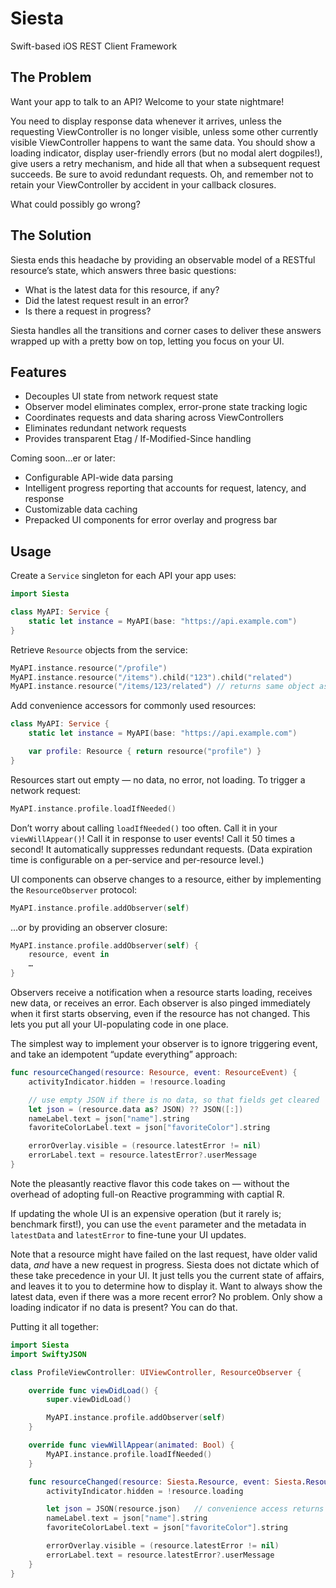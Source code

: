 # Siesta

Swift-based iOS REST Client Framework

## The Problem

Want your app to talk to an API? Welcome to your state nightmare!

You need to display response data whenever it arrives, unless the requesting ViewController is no longer visible, unless some other currently visible ViewController happens to want the same data. You should show a loading indicator, display user-friendly errors (but no modal alert dogpiles!), give users a retry mechanism, and hide all that when a subsequent request succeeds. Be sure to avoid redundant requests. Oh, and remember not to retain your ViewController by accident in your callback closures.

What could possibly go wrong?

## The Solution

Siesta ends this headache by providing an observable model of a RESTful resource’s state, which answers three basic questions:

* What is the latest data for this resource, if any?
* Did the latest request result in an error?
* Is there a request in progress?

Siesta handles all the transitions and corner cases to deliver these answers wrapped up with a pretty bow on top, letting you focus on your UI.

## Features

* Decouples UI state from network request state
* Observer model eliminates complex, error-prone state tracking logic
* Coordinates requests and data sharing across ViewControllers
* Eliminates redundant network requests
* Provides transparent Etag / If-Modified-Since handling

Coming soon…er or later:

* Configurable API-wide data parsing
* Intelligent progress reporting that accounts for request, latency, and response
* Customizable data caching
* Prepacked UI components for error overlay and progress bar

## Usage

Create a `Service` singleton for each API your app uses:

```swift
import Siesta

class MyAPI: Service {
    static let instance = MyAPI(base: "https://api.example.com")
}
```

Retrieve `Resource` objects from the service:

```swift
MyAPI.instance.resource("/profile")
MyAPI.instance.resource("/items").child("123").child("related")
MyAPI.instance.resource("/items/123/related") // returns same object as above
```

Add convenience accessors for commonly used resources:

```swift
class MyAPI: Service {
    static let instance = MyAPI(base: "https://api.example.com")

    var profile: Resource { return resource("profile") }
}
```

Resources start out empty — no data, no error, not loading. To trigger a network request:

```swift
MyAPI.instance.profile.loadIfNeeded()
```

Don’t worry about calling `loadIfNeeded()` too often. Call it in your `viewWillAppear()`! Call it in response to user events! Call it 50 times a second! It automatically suppresses redundant requests. (Data expiration time is configurable on a per-service and per-resource level.)

UI components can observe changes to a resource, either by implementing the `ResourceObserver` protocol:

```swift
MyAPI.instance.profile.addObserver(self)
```

…or by providing an observer closure:

```swift
MyAPI.instance.profile.addObserver(self) {
    resource, event in
    …
}
```

Observers receive a notification when a resource starts loading, receives new data, or receives an error. Each observer is also pinged immediately when it first starts observing, even if the resource has not changed. This lets you put all your UI-populating code in one place.

The simplest way to implement your observer is to ignore triggering event, and take an idempotent “update everything” approach:

```swift
func resourceChanged(resource: Resource, event: ResourceEvent) {
    activityIndicator.hidden = !resource.loading

    // use empty JSON if there is no data, so that fields get cleared
    let json = (resource.data as? JSON) ?? JSON([:])
    nameLabel.text = json["name"].string
    favoriteColorLabel.text = json["favoriteColor"].string

    errorOverlay.visible = (resource.latestError != nil)
    errorLabel.text = resource.latestError?.userMessage
}
```

Note the pleasantly reactive flavor this code takes on — without the overhead of adopting full-on Reactive programming with captial R.

If updating the whole UI is an expensive operation (but it rarely is; benchmark first!), you can use the `event` parameter and the metadata in `latestData` and `latestError` to fine-tune your UI updates.

Note that a resource might have failed on the last request, have older valid data, _and_ have a new request in progress. Siesta does not dictate which of these take precedence in your UI. It just tells you the current state of affairs, and leaves it to you to determine how to display it. Want to always show the latest data, even if there was a more recent error? No problem. Only show a loading indicator if no data is present? You can do that.

Putting it all together:

```swift
import Siesta
import SwiftyJSON

class ProfileViewController: UIViewController, ResourceObserver {

    override func viewDidLoad() {
        super.viewDidLoad()

        MyAPI.instance.profile.addObserver(self)
    }

    override func viewWillAppear(animated: Bool) {
        MyAPI.instance.profile.loadIfNeeded()
    }

    func resourceChanged(resource: Siesta.Resource, event: Siesta.ResourceEvent) {
        activityIndicator.hidden = !resource.loading

        let json = JSON(resource.json)   // convenience access returns empty dictionary if no data
        nameLabel.text = json["name"].string
        favoriteColorLabel.text = json["favoriteColor"].string

        errorOverlay.visible = (resource.latestError != nil)
        errorLabel.text = resource.latestError?.userMessage
    }
}
```
